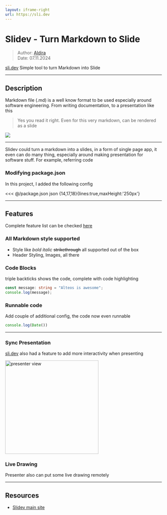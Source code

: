 ```yaml
---
layout: iframe-right
url: https://sli.dev
---
```

# Slidev - Turn Markdown to Slide

> Author: [Aldira](alr@alteos.com)  
> Date: 07.11.2024

[sli.dev](https://sli.dev) Simple tool to turn Markdown into Slide

---

## Description

Markdown file (.md) is a well know format to be used especially around software engineering. From writing documentation, to a presentation like this

> Yes you read it right. Even for this very markdown, can be rendered as a slide

![](https://i.giphy.com/media/v1.Y2lkPTc5MGI3NjExbWhrOTB5c3FtZ3E3d3J4c294ZzluZTNydXFyM2h3c28xMDNmcDM5ciZlcD12MV9pbnRlcm5hbF9naWZfYnlfaWQmY3Q9Zw/Um3ljJl8jrnHy/giphy.gif)

---

Slidev could turn a markdown into a slides, in a form of single page app, it even can do many thing, especially around making presentation for software stuff. For example, referring code

### Modifying package.json

In this project, I added the following config

<<< @/package.json json {14,17,18}{lines:true,maxHeight:'250px'}

---

## Features

Complete feature list can be checked [here](https://sli.dev)

### All Markdown style supported

- Style like *bold* _italic_ ~~strikethrough~~ all supported out of the box
- Header Styling, Images, all there

### Code Blocks

triple backticks shows the code, complete with code highlighting

```ts {*|1|2}
const message: string = "Alteos is awesome";
console.log(message);
```

### Runnable code

Add couple of additional config, the code now even runnable

```ts {monaco-run} {autorun:false}
console.log(Date())
```

---

### Sync Presentation

[sli.dev](https://sli.dev) also had a feature to add more interactivity when presenting

<img src="/slidev/presenter_view.png" alt="presenter view" width="300"/>

### Live Drawing

Presenter also can put some live drawing remotely

---

## Resources

- [Slidev main site](https://sli.dev)
